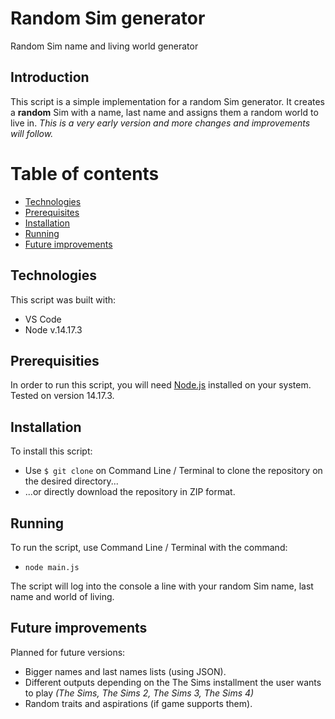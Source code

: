 # Random Sim generator
Random Sim name and living world generator
## Introduction 
This script is a simple implementation for a random Sim generator. It creates a **random** Sim with a name, last name and assigns them a random world to live in. *This is a very early version and more changes and improvements will follow.*
# Table of contents
- [Technologies](#technologies)
- [Prerequisites](#prerequisites)
- [Installation](#installation)
- [Running](#running)
- [Future improvements](#future-improvements)

## Technologies
This script was built with:
- VS Code
- Node v.14.17.3

## Prerequisities
In order to run this script, you will need [Node.js](https://nodejs.org/en/) installed on your system. Tested on version 14.17.3.

## Installation
To install this script:
- Use `$ git clone` on Command Line / Terminal to clone the repository on the desired directory...
- ...or directly download the repository in ZIP format.

## Running
To run the script, use Command Line / Terminal with the command:
- `node main.js`

The script will log into the console a line with your random Sim name, last name and world of living.

## Future improvements
Planned for future versions:
- Bigger names and last names lists (using JSON).
- Different outputs depending on the The Sims installment the user wants to play *(The Sims, The Sims 2, The Sims 3, The Sims 4)*
- Random traits and aspirations (if game supports them).